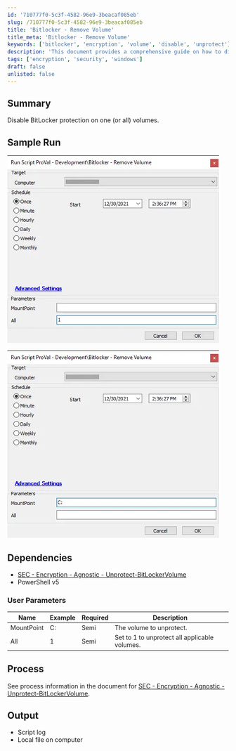 ```yaml
---
id: '710777f0-5c3f-4582-96e9-3beacaf085eb'
slug: /710777f0-5c3f-4582-96e9-3beacaf085eb
title: 'Bitlocker - Remove Volume'
title_meta: 'Bitlocker - Remove Volume'
keywords: ['bitlocker', 'encryption', 'volume', 'disable', 'unprotect']
description: 'This document provides a comprehensive guide on how to disable BitLocker protection on one or all volumes using a PowerShell script. It includes sample runs, user parameters, and dependencies required for execution.'
tags: ['encryption', 'security', 'windows']
draft: false
unlisted: false
---
```


## Summary

Disable BitLocker protection on one (or all) volumes.

## Sample Run

![Sample Run Image 1](../../../static/img/docs/710777f0-5c3f-4582-96e9-3beacaf085eb/image_1.webp)

![Sample Run Image 2](../../../static/img/docs/710777f0-5c3f-4582-96e9-3beacaf085eb/image_2.webp)

## Dependencies

- [SEC - Encryption - Agnostic - Unprotect-BitLockerVolume](/docs/22114d12-c60e-479e-93a5-50d3450b6631)
- PowerShell v5

### User Parameters

| Name       | Example | Required | Description                                   |
|------------|---------|----------|-----------------------------------------------|
| MountPoint | C:      | Semi     | The volume to unprotect.                     |
| All        | 1       | Semi     | Set to 1 to unprotect all applicable volumes. |

## Process

See process information in the document for [SEC - Encryption - Agnostic - Unprotect-BitLockerVolume](/docs/22114d12-c60e-479e-93a5-50d3450b6631).

## Output

- Script log
- Local file on computer